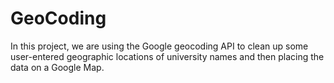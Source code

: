 # GeoCoding
In this project, we are using the Google geocoding API to clean up some user-entered geographic locations of university names and then placing the data on a Google Map.
